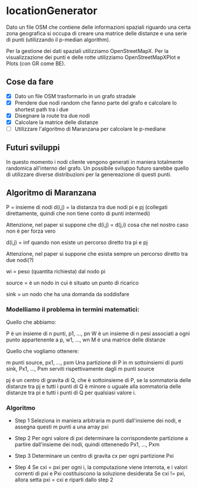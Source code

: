 # locationGenerator

Dato un file OSM che contiene delle informazioni spaziali riguardo una certa zona 
geografica si occupa di creare una matrice delle distanze e una serie di punti (utilizzando
il p-median algorithm).

Per la gestione dei dati spaziali utilizziamo OpenStreetMapX.
Per la visualizzazione dei punti e delle rotte utilizziamo OpenStreetMapXPlot e Plots (con GR come BE).

## Cose da fare 

- [X] Dato un file OSM trasformarlo in un grafo stradale
- [X] Prendere due nodi random che fanno parte del grafo e calcolare lo shortest path tra i due 
- [X] Disegnare la route tra due nodi
- [X] Calcolare la matrice delle distanze
- [ ] Utilizzare l'algoritmo di Maranzana per calcolare le p-mediane

## Futuri sviluppi

In questo momento i nodi cliente vengono generati in maniera totalmente randomica all'interno del grafo.
Un possibile sviluppo futuro sarebbe quello di utilizzare diverse distribuzioni per la 
genereazione di questi punti.

## Algoritmo di Maranzana

P = insieme di nodi 
d(i,j) = la distanza tra due nodi pi e pj (collegati direttamente, quindi che non tiene conto di punti intermedi)

Attenzione, nel paper si suppone che d(i,j) = d(j,i) cosa che nel nostro caso non è per forza vero

d(i,j) = inf quando non esiste un percorso diretto tra pi e pj

Attenzione, nel paper si suppone che esista sempre un percorso diretto tra due nodi(?)

wi = peso (quantita richiesta) dal nodo pi

source = è un nodo in cui è situato un punto di ricarico

sink = un nodo che ha una domanda da soddisfare

### Modelliamo il problema in termini matematici:

Quello che abbiamo:

P è un insieme di n punti, p1, ..., pn
W è un insieme di n pesi associati a ogni punto appartenente a p, w1, ..., wn
M è una matrice delle distanze

Quello che vogliamo ottenere: 

m punti source, px1, ..., pxm
Una partizione di P in m sottoinsiemi di punti sink, Px1, ..., Pxm serviti rispettivamente dagli m punti source

pj è un centro di gravita di Q, che è sottoinsieme di P, se la sommatoria delle distanze tra pj e tutti i punti di Q 
è minore o uguale alla sommatoria delle distanze tra pi e tutti i punti di Q per qualsiasi valore i.


### Algoritmo

- Step 1 
        Seleziona in maniera arbitraria m punti dall'insieme dei nodi,
        e assegna questi m punti a una array pxi

- Step 2
        Per ogni valore di pxi determinare la corrispondente partizione
        a partire dall'insieme dei nodi, quindi ottenenedo Px1, ..., Pxm

- Step 3
        Determinare un centro di gravita cx per ogni partizione Pxi

- Step 4
        Se cxi = pxi per ogni i, la computazione viene interrota, e i valori correnti
        di pxi e Pxi costituiscono la soluzione desiderata
        Se cxi != pxi, allora setta pxi = cxi e riparti dallo step 2

